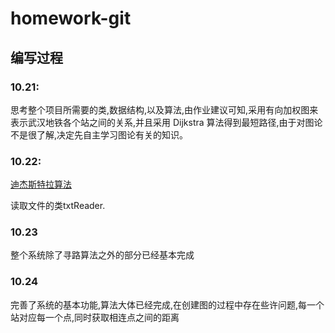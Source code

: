# homework-git

## **编写过程**

### 10.21:
思考整个项目所需要的类,数据结构,以及算法,由作业建议可知,采用有向加权图来表示武汉地铁各个站之间的关系,并且采用 Dijkstra 算法得到最短路径,由于对图论不是很了解,决定先自主学习图论有关的知识。

### 10.22:
[迪杰斯特拉算法](https://algs4.cs.princeton.edu/44sp/DijkstraSP.java.html)

读取文件的类txtReader.

### 10.23
整个系统除了寻路算法之外的部分已经基本完成

### 10.24
完善了系统的基本功能,算法大体已经完成,在创建图的过程中存在些许问题,每一个站对应每一个点,同时获取相连点之间的距离
